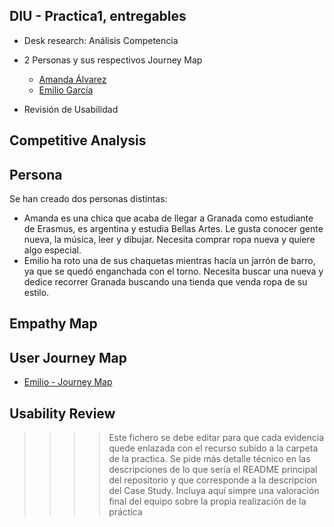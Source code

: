 ## DIU - Practica1, entregables


- Desk research: Análisis Competencia 
- 2 Personas y sus respectivos Journey Map
  - [Amanda Álvarez](Persona&UserJourneyMap1.pdf)
  -  [Emilio García](Emilio%20García.png)
    
- Revisión de Usabilidad 

## Competitive Analysis 

## Persona 


Se han creado dos personas distintas: 

- Amanda es una chica que acaba de llegar a Granada como estudiante de Erasmus, es argentina y estudia Bellas Artes. Le gusta conocer gente nueva, la música, leer y dibujar. Necesita comprar ropa nueva y quiere algo especial.
- Emilio ha roto una de sus chaquetas mientras hacía un jarrón de barro, ya que se quedó enganchada con el torno. Necesita buscar una nueva y dedice recorrer Granada buscando una tienda que venda ropa de su estilo.

## Empathy Map 

## User Journey Map 
  - [Emilio - Journey Map](Emilio%20-%20User%20Journey%20Map.png)

## Usability Review 


>>>> Este fichero se debe editar para que cada evidencia quede enlazada con el recurso subido a la carpeta de la practica. Se pide más detalle técnico en las descripciones de lo que sería el README principal del repositorio y que corresponde a la descripcion del Case Study.
>>>> Incluya aquí simpre una valoración final del equipo sobre la propia realización de la práctica
